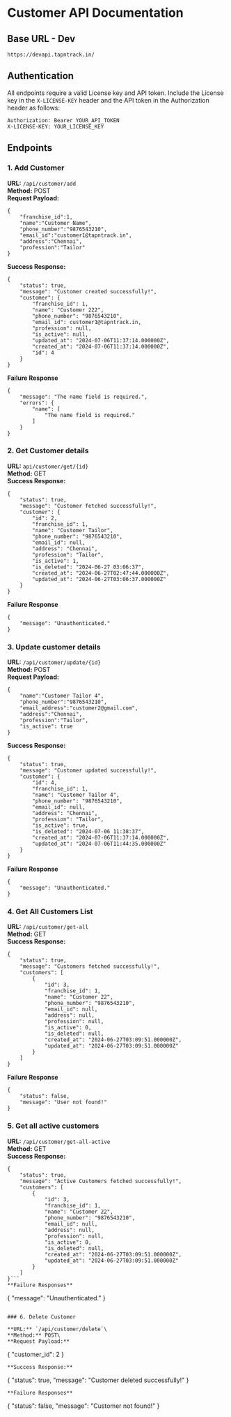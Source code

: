 # Customer API Documentation

## Base URL - Dev
```
https://devapi.tapntrack.in/
```
## Authentication
All endpoints require a valid License key and API token. Include the License key in the `X-LICENSE-KEY` header and the API token in the Authorization header as follows:
```
Authorization: Bearer YOUR_API_TOKEN
X-LICENSE-KEY: YOUR_LICENSE_KEY
```
## Endpoints
### 1. Add Customer

**URL:** `/api/customer/add`\
**Method:** POST\
**Request Payload:**
```
{
    "franchise_id":1,
    "name":"Customer Name",
    "phone_number":"9876543210",
    "email_id":"customer1@tapntrack.in",
    "address":"Chennai",
    "profession":"Tailor"
}
```
**Success Response:**
```
{
    "status": true,
    "message": "Customer created successfully!",
    "customer": {
        "franchise_id": 1,
        "name": "Customer 222",
        "phone_number": "9876543210",
        "email_id": customer1@tapntrack.in,
        "profession": null,
        "is_active": null,
        "updated_at": "2024-07-06T11:37:14.000000Z",
        "created_at": "2024-07-06T11:37:14.000000Z",
        "id": 4
    }
}
```
**Failure Response**
```
{
    "message": "The name field is required.",
    "errors": {
        "name": [
            "The name field is required."
        ]
    }
}
```

### 2. Get Customer details

**URL:** `api/customer/get/{id}`\
**Method:** GET\
**Success Response:**
```
{
    "status": true,
    "message": "Customer fetched successfully!",
    "customer": {
        "id": 2,
        "franchise_id": 1,
        "name": "Customer Tailor",
        "phone_number": "9876543210",
        "email_id": null,
        "address": "Chennai",
        "profession": "Tailor",
        "is_active": 1,
        "is_deleted": "2024-06-27 03:06:37",
        "created_at": "2024-06-27T02:47:44.000000Z",
        "updated_at": "2024-06-27T03:06:37.000000Z"
    }
}
```
**Failure Response**
```
{
    "message": "Unauthenticated."
}
```

### 3. Update customer details

**URL:** `/api/customer/update/{id}`\
**Method:** POST\
**Request Payload:**
```
{
    "name":"Customer Tailor 4",
    "phone_number":"9876543210",
    "email_address":"customer2@gmail.com",
    "address":"Chennai",
    "profession":"Tailor",
    "is_active": true
}
```
**Success Response:**
```
{
    "status": true,
    "message": "Customer updated successfully!",
    "customer": {
        "id": 4,
        "franchise_id": 1,
        "name": "Customer Tailor 4",
        "phone_number": "9876543210",
        "email_id": null,
        "address": "Chennai",
        "profession": "Tailor",
        "is_active": true,
        "is_deleted": "2024-07-06 11:38:37",
        "created_at": "2024-07-06T11:37:14.000000Z",
        "updated_at": "2024-07-06T11:44:35.000000Z"
    }
}
```
**Failure Response**
```
{
    "message": "Unauthenticated."
}
```

### 4. Get All Customers List

**URL:** `/api/customer/get-all`\
**Method:** GET\
**Success Response:**
```
{
    "status": true,
    "message": "Customers fetched successfully!",
    "customers": [
        {
            "id": 3,
            "franchise_id": 1,
            "name": "Customer 22",
            "phone_number": "9876543210",
            "email_id": null,
            "address": null,
            "profession": null,
            "is_active": 0,
            "is_deleted": null,
            "created_at": "2024-06-27T03:09:51.000000Z",
            "updated_at": "2024-06-27T03:09:51.000000Z"
        }
    ]
}
```
**Failure Response**
```
{
    "status": false,
    "message": "User not found!"
}
```

### 5. Get all active customers

**URL:** `/api/customer/get-all-active`\
**Method:** GET\
**Success Response:**
```
{
    "status": true,
    "message": "Active Customers fetched successfully!",
    "customers": [
        {
            "id": 3,
            "franchise_id": 1,
            "name": "Customer 22",
            "phone_number": "9876543210",
            "email_id": null,
            "address": null,
            "profession": null,
            "is_active": 0,
            "is_deleted": null,
            "created_at": "2024-06-27T03:09:51.000000Z",
            "updated_at": "2024-06-27T03:09:51.000000Z"
        }
    ]
}```
**Failure Responses**
```
{
    "message": "Unauthenticated."
}
```

### 6. Delete Customer

**URL:** `/api/customer/delete`\
**Method:** POST\
**Request Payload:**
```
{
    "customer_id": 2
}
```
**Success Response:**
```
{
    "status": true,
    "message": "Customer deleted successfully!"
}
```
**Failure Responses**
```
{
    "status": false,
    "message": "Customer not found!"
}
```